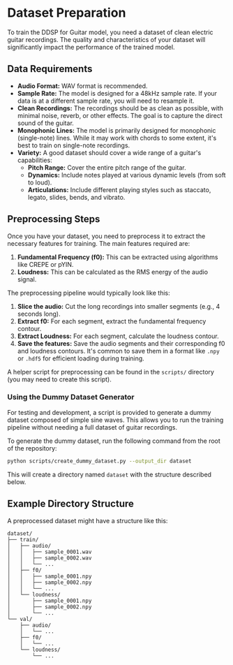 # Dataset Preparation

To train the DDSP for Guitar model, you need a dataset of clean electric guitar recordings. The quality and characteristics of your dataset will significantly impact the performance of the trained model.

## Data Requirements

- **Audio Format:** WAV format is recommended.
- **Sample Rate:** The model is designed for a 48kHz sample rate. If your data is at a different sample rate, you will need to resample it.
- **Clean Recordings:** The recordings should be as clean as possible, with minimal noise, reverb, or other effects. The goal is to capture the direct sound of the guitar.
- **Monophonic Lines:** The model is primarily designed for monophonic (single-note) lines. While it may work with chords to some extent, it's best to train on single-note recordings.
- **Variety:** A good dataset should cover a wide range of a guitar's capabilities:
    - **Pitch Range:** Cover the entire pitch range of the guitar.
    - **Dynamics:** Include notes played at various dynamic levels (from soft to loud).
    - **Articulations:** Include different playing styles such as staccato, legato, slides, bends, and vibrato.

## Preprocessing Steps

Once you have your dataset, you need to preprocess it to extract the necessary features for training. The main features required are:

1.  **Fundamental Frequency (f0):** This can be extracted using algorithms like CREPE or pYIN.
2.  **Loudness:** This can be calculated as the RMS energy of the audio signal.

The preprocessing pipeline would typically look like this:

1.  **Slice the audio:** Cut the long recordings into smaller segments (e.g., 4 seconds long).
2.  **Extract f0:** For each segment, extract the fundamental frequency contour.
3.  **Extract Loudness:** For each segment, calculate the loudness contour.
4.  **Save the features:** Save the audio segments and their corresponding f0 and loudness contours. It's common to save them in a format like `.npy` or `.hdf5` for efficient loading during training.

A helper script for preprocessing can be found in the `scripts/` directory (you may need to create this script).

### Using the Dummy Dataset Generator

For testing and development, a script is provided to generate a dummy dataset composed of simple sine waves. This allows you to run the training pipeline without needing a full dataset of guitar recordings.

To generate the dummy dataset, run the following command from the root of the repository:
```bash
python scripts/create_dummy_dataset.py --output_dir dataset
```
This will create a directory named `dataset` with the structure described below.

## Example Directory Structure

A preprocessed dataset might have a structure like this:

```
dataset/
├── train/
│   ├── audio/
│   │   ├── sample_0001.wav
│   │   ├── sample_0002.wav
│   │   └── ...
│   ├── f0/
│   │   ├── sample_0001.npy
│   │   ├── sample_0002.npy
│   │   └── ...
│   └── loudness/
│       ├── sample_0001.npy
│       ├── sample_0002.npy
│       └── ...
└── val/
    ├── audio/
    │   └── ...
    ├── f0/
    │   └── ...
    └── loudness/
        └── ...
```
